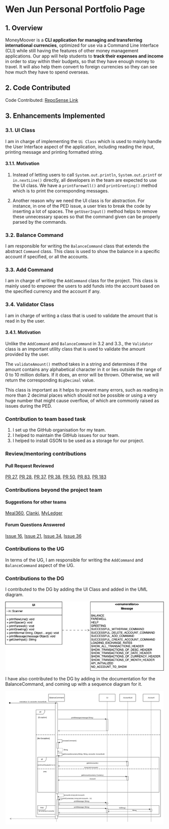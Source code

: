 # Wen Jun Personal Portfolio Page

## 1. Overview

MoneyMoover is a **CLI application for managing and transferring international currencies**, optimized for use via a Command Line Interface (CLI) while still having the features of other money management applications. Our app will help students to **track their expenses and income** in order to stay within their budgets, so that they have enough money to travel. It will also help them convert to foreign currencies so they can see how much they have to spend overseas.

## 2. Code Contributed

Code Contributed: [RepoSense Link](https://nus-cs2113-ay2223s2.github.io/tp-dashboard/?search=woowenjun99&sort=groupTitle&sortWithin=title&timeframe=commit&mergegroup=&groupSelect=groupByRepos&breakdown=true&checkedFileTypes=docs~functional-code~test-code~other&since=2023-02-17)

## 3. Enhancements Implemented

### 3.1. UI Class

I am in charge of implementing the `Ui Class` which is used to mainly handle the User Interface aspect of the application, including reading the input, printing message and printing formatted string.

#### 3.1.1. Motivation

1. Instead of letting users to call `System.out.println`, `System.out.printf` or `in.nextLine()` directly, all developers in the team are expected to use the UI class. We have a `printFarewell()` and `printGreeting()` method which is to print the corresponding messages.

2. Another reason why we need the UI class is for abstraction. For instance, in one of the PED issue, a user tries to break the code by inserting a lot of spaces. The `getUserInput()` method helps to remove these unnecessary spaces so that the command given can be properly parsed by the commands.

### 3.2. Balance Command

I am responsible for writing the `BalanceCommand` class that extends the abstract `Command` class. This class is used to show the balance in a specific account if specified, or all the accounts.

### 3.3. Add Command

I am in charge of writing the `AddCommand` class for the project. This class is mainly used to empower the users to add funds into the account based on the specified currency and the account if any.

### 3.4. Validator Class

I am in charge of writing a class that is used to validate the amount that is read in by the user.

#### 3.4.1. Motivation

Unlike the `AddCommand` and `BalanceCommand` in 3.2 and 3.3., the `Validator` class is an important utility class that is used to validate the amount provided by the user.

The `validateAmount()` method takes in a string and determines if the amount contains any alphabetical character in it or lies outside the range of 0 to 10 million dollars. If it does, an error will be thrown. Otherwise, we will return the corresponding `BigDecimal` value.

This class is important as it helps to prevent many errors, such as reading in more than 2 decimal places which should not be possible or using a very huge number that might cause overflow, of which are commonly raised as issues during the PED.

### Contribution to team based task

1. I set up the GitHub organisation for my team.
2. I helped to maintain the GitHub issues for our team.
3. I helped to install GSON to be used as a storage for our project.

### Review/mentoring contributions

#### Pull Request Reviewed

[PR 27](https://github.com/AY2223S2-CS2113-T13-1/tp/pull/27), [PR 28](https://github.com/AY2223S2-CS2113-T13-1/tp/pull/28), [PR 37](https://github.com/AY2223S2-CS2113-T13-1/tp/pull/37), [PR 38](https://github.com/AY2223S2-CS2113-T13-1/tp/pull/38), [PR 50](https://github.com/AY2223S2-CS2113-T13-1/tp/pull/50), [PR 83](https://github.com/AY2223S2-CS2113-T13-1/tp/pull/83), [PR 183](https://github.com/AY2223S2-CS2113-T13-1/tp/pull/183)

### Contributions beyond the project team

#### Suggestions for other teams

[Meal360](https://github.com/nus-cs2113-AY2223S2/tp/pull/44), [Clanki](https://github.com/nus-cs2113-AY2223S2/tp/pull/36), [MyLedger](https://github.com/woowenjun99/ped)

#### Forum Questions Answered

[Issue 16](https://github.com/nus-cs2113-AY2223S2/forum/issues/16#issuecomment-1407394745), [Issue 21](https://github.com/nus-cs2113-AY2223S2/forum/issues/21#issuecomment-1413058531), [Issue 34](https://github.com/nus-cs2113-AY2223S2/forum/issues/34#issuecomment-1463500291), [Issue 36](https://github.com/nus-cs2113-AY2223S2/forum/issues/36#issuecomment-1465348359)

### Contributions to the UG

In terms of the UG, I am responsible for writing the `AddCommand` and `BalanceCommand` aspect of the UG.

### Contributions to the DG

I contributed to the DG by adding the UI Class and added in the UML diagram.

![Images](../images/UiClassDiagram.png)

I have also contributed to the DG by adding in the documentation for the BalanceCommand, and coming up with a sequence diagram for it.

![Images](../images/BalanceSeqDiagram.png)
